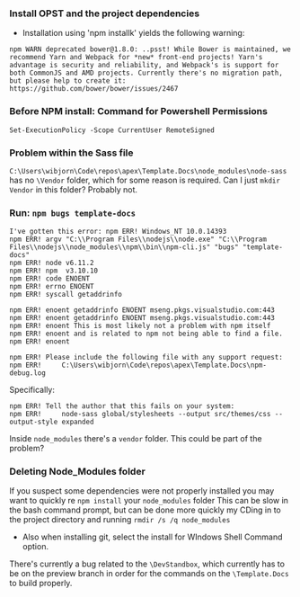 ### Install OPST and the project dependencies
- Installation using 'npm installk' yields the following warning: 
```
npm WARN deprecated bower@1.8.0: ..psst! While Bower is maintained, we recommend Yarn and Webpack for *new* front-end projects! Yarn's advantage is security and reliability, and Webpack's is support for both CommonJS and AMD projects. Currently there's no migration path, but please help to create it: https://github.com/bower/bower/issues/2467
```



### Before NPM install: Command for Powershell Permissions
`Set-ExecutionPolicy -Scope CurrentUser RemoteSigned`

### Problem within the Sass file
`C:\Users\wibjorn\Code\repos\apex\Template.Docs\node_modules\node-sass` has no `\Vendor` folder, which for some reason is required. Can I just `mkdir Vendor` in this folder? Probably not.

### Run: `npm bugs template-docs`
```
I've gotten this error: npm ERR! Windows_NT 10.0.14393
npm ERR! argv "C:\\Program Files\\nodejs\\node.exe" "C:\\Program Files\\nodejs\\node_modules\\npm\\bin\\npm-cli.js" "bugs" "template-docs"
npm ERR! node v6.11.2
npm ERR! npm  v3.10.10
npm ERR! code ENOENT
npm ERR! errno ENOENT
npm ERR! syscall getaddrinfo

npm ERR! enoent getaddrinfo ENOENT mseng.pkgs.visualstudio.com:443
npm ERR! enoent getaddrinfo ENOENT mseng.pkgs.visualstudio.com:443
npm ERR! enoent This is most likely not a problem with npm itself
npm ERR! enoent and is related to npm not being able to find a file.
npm ERR! enoent

npm ERR! Please include the following file with any support request:
npm ERR!     C:\Users\wibjorn\Code\repos\apex\Template.Docs\npm-debug.log
```


Specifically: 

```
npm ERR! Tell the author that this fails on your system:
npm ERR!     node-sass global/stylesheets --output src/themes/css --output-style expanded
```


Inside `node_modules` there's a `vendor` folder. This could be part of the problem?


### Deleting Node_Modules folder
If you suspect some dependencies were not properly installed you may want to quickly re `npm install` your `node_modules` folder
This can be slow in the bash command prompt, but can be done more quickly my CDing in to the project directory and running `rmdir /s /q node_modules`

- Also when installing git, select the install for WIndows Shell Command option.


There's currently a bug related to the `\DevStandbox`, which currently has to be on the preview branch in order for the commands on the `\Template.Docs` to build properly.


